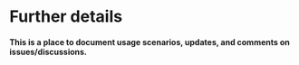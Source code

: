 # Further details

#### This is a place to document usage scenarios, updates, and comments on issues/discussions.
